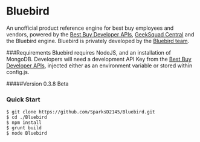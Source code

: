 # Bluebird
An unofficial product reference engine for best buy employees and vendors, powered by the [Best Buy Developer APIs], [GeekSquad Central] and the Bluebird engine. Bluebird is privately developed by the [Bluebird team].

###Requirements
Bluebird requires NodeJS, and an installation of MongoDB. Developers will need a development API Key from the [Best Buy Developer APIs], injected either as an environment variable or stored within config.js.

#####Version
0.3.8 Beta

### Quick Start
    $ git clone https://github.com/SparksD2145/Bluebird.git
    $ cd ./Bluebird
    $ npm install
    $ grunt build
    $ node Bluebird
    

[Best Buy Developer APIs]:http://developer.bestbuy.com
[Bluebird Team]:http://bluebird.website/team
[GeekSquad Central]:http://bluebird.website/team